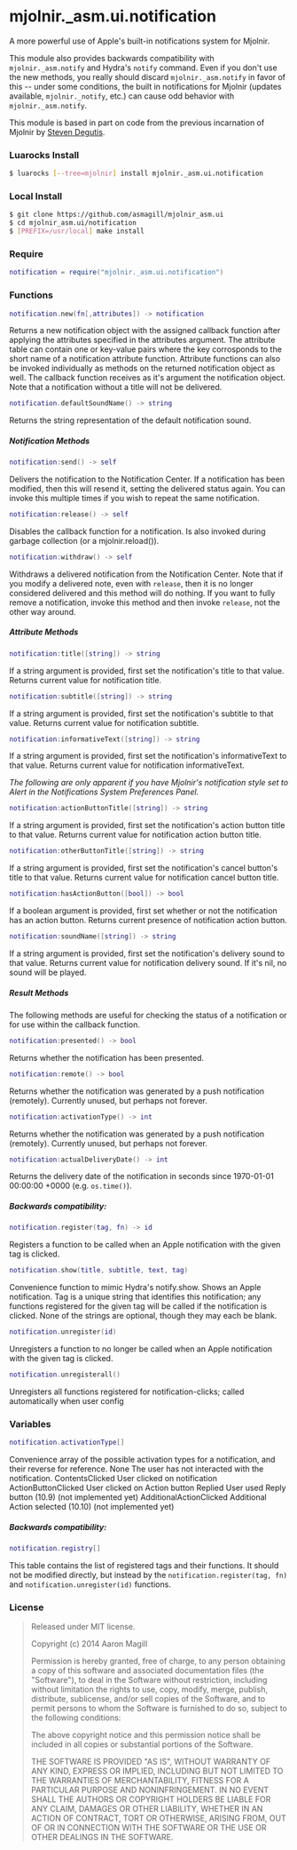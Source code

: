 mjolnir._asm.ui.notification
============================

A more powerful use of Apple's built-in notifications system for Mjolnir.

This module also provides backwards compatibility with `mjolnir._asm.notify` and Hydra's `notify` command.  Even if you don't use the new methods, you really should discard `mjolnir._asm.notify` in favor of this -- under some conditions, the built in notifications for Mjolnir (updates available, `mjolnir._notify`, etc.) can cause odd behavior with `mjolnir._asm.notify`.

This module is based in part on code from the previous incarnation of Mjolnir by [Steven Degutis](https://github.com/sdegutis/).

### Luarocks Install
~~~bash
$ luarocks [--tree=mjolnir] install mjolnir._asm.ui.notification
~~~

### Local Install
~~~bash
$ git clone https://github.com/asmagill/mjolnir_asm.ui
$ cd mjolnir_asm.ui/notification
$ [PREFIX=/usr/local] make install
~~~

### Require

~~~lua
notification = require("mjolnir._asm.ui.notification")
~~~

### Functions
~~~lua
notification.new(fn[,attributes]) -> notification
~~~
Returns a new notification object with the assigned callback function after applying the attributes specified in the attributes argument.  The attribute table can contain one or key-value pairs where the key corrosponds to the short name of a notification attribute function. Attribute functions can also be invoked individually as methods on the returned notification object as well.  The callback function receives as it's argument the notification object. Note that a notification without a title will not be delivered.

~~~lua
notification.defaultSoundName() -> string
~~~
Returns the string representation of the default notification sound.

##### Notification Methods
~~~lua
notification:send() -> self
~~~
Delivers the notification to the Notification Center.  If a notification has been modified, then this will resend it, setting the delivered status again.  You can invoke this multiple times if you wish to repeat the same notification.

~~~lua
notification:release() -> self
~~~
Disables the callback function for a notification.  Is also invoked during garbage collection (or a mjolnir.reload()).

~~~lua
notification:withdraw() -> self
~~~
Withdraws a delivered notification from the Notification Center.  Note that if you modify a delivered note, even with `release`, then it is no longer considered delivered and this method will do nothing.  If you want to fully remove a notification, invoke this method and then invoke `release`, not the other way around.

##### Attribute Methods
~~~lua
notification:title([string]) -> string
~~~
If a string argument is provided, first set the notification's title to that value.  Returns current value for notification title.

~~~lua
notification:subtitle([string]) -> string
~~~
If a string argument is provided, first set the notification's subtitle to that value.  Returns current value for notification subtitle.

~~~lua
notification:informativeText([string]) -> string
~~~
If a string argument is provided, first set the notification's informativeText to that value.  Returns current value for notification informativeText.

*The following are only apparent if you have Mjolnir's notification style set to Alert in the Notifications System Preferences Panel.*

~~~lua
notification:actionButtonTitle([string]) -> string
~~~
If a string argument is provided, first set the notification's action button title to that value.  Returns current value for notification action button title.

~~~lua
notification:otherButtonTitle([string]) -> string
~~~
If a string argument is provided, first set the notification's cancel button's title to that value.  Returns current value for notification cancel button title.

~~~lua
notification:hasActionButton([bool]) -> bool
~~~
If a boolean argument is provided, first set whether or not the notification has an action button.  Returns current presence of notification action button.

~~~lua
notification:soundName([string]) -> string
~~~
If a string argument is provided, first set the notification's delivery sound to that value.  Returns current value for notification delivery sound.  If it's nil, no sound will be played.

##### Result Methods
The following methods are useful for checking the status of a notification or for use within the callback function.

~~~lua
notification:presented() -> bool
~~~
Returns whether the notification has been presented.

~~~lua
notification:remote() -> bool
~~~
Returns whether the notification was generated by a push notification (remotely).  Currently unused, but perhaps not forever.

~~~lua
notification:activationType() -> int
~~~
Returns whether the notification was generated by a push notification (remotely).  Currently unused, but perhaps not forever.

~~~lua
notification:actualDeliveryDate() -> int
~~~
Returns the delivery date of the notification in seconds since 1970-01-01 00:00:00 +0000 (e.g. `os.time()`).

##### Backwards compatibility:

~~~lua
notification.register(tag, fn) -> id
~~~
Registers a function to be called when an Apple notification with the given tag is clicked.

~~~lua
notification.show(title, subtitle, text, tag)
~~~
Convenience function to mimic Hydra's notify.show. Shows an Apple notification. Tag is a unique string that identifies this notification; any functions registered for the given tag will be called if the notification is clicked. None of the strings are optional, though they may each be blank.

~~~lua
notification.unregister(id)
~~~
Unregisters a function to no longer be called when an Apple notification with the given tag is clicked.

~~~lua
notification.unregisterall()
~~~
Unregisters all functions registered for notification-clicks; called automatically when user config

### Variables
~~~lua
notification.activationType[]
~~~
Convenience array of the possible activation types for a notification, and their reverse for reference.
    None                        The user has not interacted with the notification.
    ContentsClicked             User clicked on notification
    ActionButtonClicked         User clicked on Action button
    Replied                     User used Reply button (10.9) (not implemented yet)
    AdditionalActionClicked     Additional Action selected (10.10) (not implemented yet)

##### Backwards compatibility:
~~~lua
notification.registry[]
~~~
This table contains the list of registered tags and their functions.  It should not be modified directly, but instead by the `notification.register(tag, fn)` and `notification.unregister(id)` functions.

### License

> Released under MIT license.
>
> Copyright (c) 2014 Aaron Magill
>
> Permission is hereby granted, free of charge, to any person obtaining a copy
> of this software and associated documentation files (the "Software"), to deal
> in the Software without restriction, including without limitation the rights
> to use, copy, modify, merge, publish, distribute, sublicense, and/or sell
> copies of the Software, and to permit persons to whom the Software is
> furnished to do so, subject to the following conditions:
>
> The above copyright notice and this permission notice shall be included in
> all copies or substantial portions of the Software.
>
> THE SOFTWARE IS PROVIDED "AS IS", WITHOUT WARRANTY OF ANY KIND, EXPRESS OR
> IMPLIED, INCLUDING BUT NOT LIMITED TO THE WARRANTIES OF MERCHANTABILITY,
> FITNESS FOR A PARTICULAR PURPOSE AND NONINFRINGEMENT. IN NO EVENT SHALL THE
> AUTHORS OR COPYRIGHT HOLDERS BE LIABLE FOR ANY CLAIM, DAMAGES OR OTHER
> LIABILITY, WHETHER IN AN ACTION OF CONTRACT, TORT OR OTHERWISE, ARISING FROM,
> OUT OF OR IN CONNECTION WITH THE SOFTWARE OR THE USE OR OTHER DEALINGS IN
> THE SOFTWARE.
